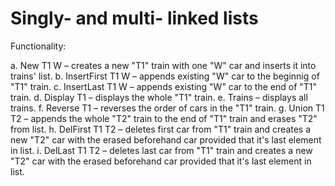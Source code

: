 # Singly- and multi- linked lists
Functionality:

a. New T1 W – creates a new "T1" train with one "W" car and inserts it into trains' list.
b. InsertFirst T1 W – appends existing "W" car to the beginnig of "T1" train.
c. InsertLast T1 W – appends existing "W" car to the end of "T1" train.
d. Display T1 – displays the whole "T1" train.
e. Trains – displays all trains.
f. Reverse T1 – reverses the order of cars in the "T1" train.
g. Union T1 T2 – appends the whole "T2" train to the end of "T1" train and erases "T2" from list.
h. DelFirst T1 T2 – deletes first car from "T1" train and creates a new "T2" car with the erased beforehand car provided that it's last element in list.
i. DelLast T1 T2 – deletes last car from "T1" train and creates a new "T2" car with the erased beforehand car provided that it's last element in list.
